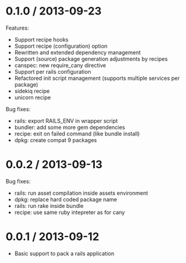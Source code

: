 0.1.0 / 2013-09-23
==================

Features:

  + Support recipe hooks
  + Support recipe (configuration) option
  + Rewritten and extended dependency management
  + Support (source) package generation adjustments by recipes
  + canspec: new require_cany directive
  + Support per rails configuration
  + Refactored init script management (supports multiple services per package)
  + sidekiq recipe
  + unicorn recipe

Bug fixes:

  * rails: export RAILS_ENV in wrapper script
  * bundler: add some more gem dependencies
  * recipe: exit on failed command (like bundle install)
  * dpkg: create compat 9 packages


0.0.2 / 2013-09-13
==================

Bug fixes:

  * rails: run asset compilation inside assets environment
  * dpkg: replace hard coded package name
  * rails: run rake inside bundle
  * recipe: use same ruby intepreter as for cany


0.0.1 / 2013-09-12
==================

  * Basic support to pack a rails application
